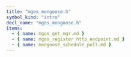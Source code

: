 ```yaml
---
title: "mgos_mongoose.h"
symbol_kind: "intro"
decl_name: "mgos_mongoose.h"
items:
  - { name: mgos_get_mgr.md }
  - { name: mgos_register_http_endpoint.md }
  - { name: mongoose_schedule_poll.md }
---
```



